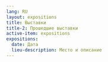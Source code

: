 ```yaml
---
lang: RU
layout: expositions
title: Выставки
title-2: Прошедшие выставки
active-item: expositions
expositions:
  date: Дата
  lieu-description: Место и описание
---
```

